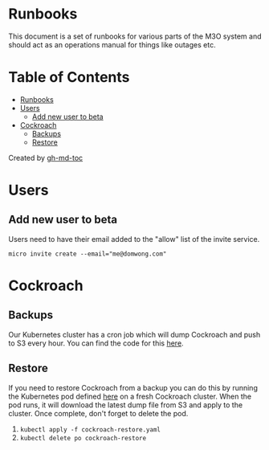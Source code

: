 # Runbooks

This document is a set of runbooks for various parts of the M3O system and should act as an operations manual for things like outages etc.

Table of Contents
=================

   * [Runbooks](#runbooks)
   * [Users](#users)
      * [Add new user to beta](#add-new-user-to-beta)
   * [Cockroach](#cockroach)
      * [Backups](#backups)
      * [Restore](#restore)

Created by [gh-md-toc](https://github.com/ekalinin/github-markdown-toc)

# Users
## Add new user to beta
Users need to have their email added to the "allow" list of the invite service. 
```
micro invite create --email="me@domwong.com"
```

# Cockroach

## Backups
Our Kubernetes cluster has a cron job which will dump Cockroach and push to S3 every hour. You can find the code for this [here](https://github.com/m3o/services/tree/master/cockroachdb/backup).

## Restore
If you need to restore Cockroach from a backup you can do this by running the Kubernetes pod defined [here](https://github.com/m3o/services/tree/master/cockroachdb/restore) on a fresh Cockroach cluster. When the pod runs, it will download the latest dump file from S3 and apply to the cluster. Once complete, don't forget to delete the pod.
1. `kubectl apply -f cockroach-restore.yaml`
2. `kubectl delete po cockroach-restore`

